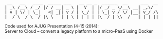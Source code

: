 <pre>
 __   __   ____  _____ ___   __ __ _  ______  __     ___  __   __    __  
| _\ /__\ / _/ |/ / __| _ \ |  V  | |/ _/ _ \/__\ __| _,\/  \ /  \ /' _/ 
| v | \/ | \_|   <| _|| v / | \_/ | | \_| v / \/ |__| v_/ /\ | /\ |`._`. 
|__/ \__/ \__/_|\_\___|_|_\ |_| |_|_|\__/_|_\\__/   |_| |_||_|_||_||___/ 
</pre>

Code used for AJUG Presentation (4-15-2014):  
Server to Cloud – convert a legacy platform to a micro-PaaS using Docker 
